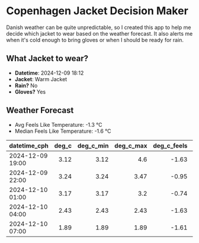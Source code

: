 
# Copenhagen Jacket Decision Maker

Danish weather can be quite unpredictable, so I created this app to help me decide which jacket to wear based on the weather forecast. 
It also alerts me when it's cold enough to bring gloves or when I should be ready for rain.

## What Jacket to wear?

- **Datetime**: 2024-12-09 18:12
- **Jacket**: Warm Jacket
- **Rain?** No
- **Gloves?** Yes

## Weather Forecast
- Avg Feels Like Temperature: -1.3 °C
- Median Feels Like Temperature: -1.6 °C

| datetime_cph     |   deg_c |   deg_c_min |   deg_c_max |   deg_c_feels | weather   | wind   | rain   |
|:-----------------|--------:|------------:|------------:|--------------:|:----------|:-------|:-------|
| 2024-12-09 19:00 |    3.12 |        3.12 |        4.6  |         -1.63 | Clouds    | Medium | None   |
| 2024-12-09 22:00 |    3.24 |        3.24 |        3.47 |         -0.95 | Clouds    | Medium | None   |
| 2024-12-10 01:00 |    3.17 |        3.17 |        3.2  |         -0.74 | Clouds    | Low    | None   |
| 2024-12-10 04:00 |    2.43 |        2.43 |        2.43 |         -1.63 | Clear     | Low    | None   |
| 2024-12-10 07:00 |    1.89 |        1.89 |        1.89 |         -1.61 | Clear     | Low    | None   |
        